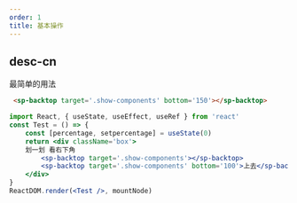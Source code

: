 ```yaml
---
order: 1    
title: 基本操作
---
```




## desc-cn 
最简单的用法


```html
 <sp-backtop target='.show-components' bottom='150'></sp-backtop>      
```

```jsx
import React, { useState, useEffect, useRef } from 'react'
const Test = () => {
    const [percentage, setpercentage] = useState(0)
    return <div className='box'>
    划一划 看右下角
        <sp-backtop target='.show-components'></sp-backtop>        
        <sp-backtop target='.show-components' bottom='100'>上去</sp-backtop>        
    </div>
}
ReactDOM.render(<Test />, mountNode)
```

<style>
    .box {
        height: 1000px;
    }
</style>